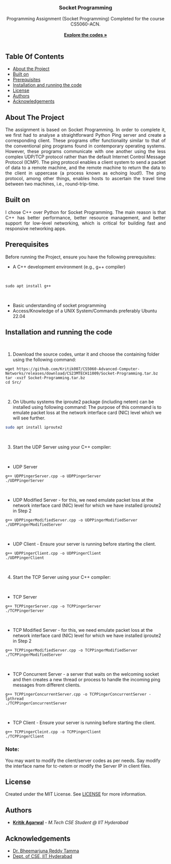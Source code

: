 <p align="center">
  <a href="https://github.com/Kritik007//CS5060-Advanced-Computer-Networks/tree/main/Socket%20Programming"></a>
  <h3 align="center">Socket Programming</h3>
  <p align="center">Programming Assignment (Socket Programming) Completed for the course CS5060-ACN.
    <br/>
    <br/>
    <a href="https://github.com/Kritik007//CS5060-Advanced-Computer-Networks/tree/main/Socket%20Programming"><strong>Explore the codes »</strong></a>
    <br/>
    <br/>
  </p>
</p>



## Table Of Contents

* [About the Project](#about-the-project)
* [Built on](#built-on)
* [Prerequisites](#prerequisites)
* [Installation and running the code](#installation-and-running-the-code)
* [License](#license)
* [Authors](#authors)
* [Acknowledgements](#acknowledgements)

## About The Project
<div align="justify">
  The assignment is based on Socket Programming. In order to complete it, we first had to analyse a straightforward Python Ping server and create a corresponding client. These programs offer functionality similar to that of the conventional ping programs found in contemporary operating systems. However, these programs communicate with one another using the less complex UDP/TCP protocol rather than the default Internet Control Message Protocol (ICMP). The ping protocol enables a client system to send a packet of data to a remote machine, and the remote machine to return the data to the client in uppercase (a process known as echoing loud!). The ping protocol, among other things, enables hosts to ascertain the travel time between two machines, i.e., round-trip-time.
</div>

## Built on
<div align="justify">
  I chose C++ over Python for Socket Programming. The main reason is that C++ has better performance, better resource management, and better support for low-level networking, which is critical for building fast and responsive networking apps.
</div>

## Prerequisites
Before running the Project, ensure you have the following prerequisites:

- A C++ development environment (e.g., g++ compiler)
<br/>

```shell
sudo apt install g++
```
<br/>

- Basic understanding of socket programming
- Access/Knowledge of a UNIX System/Commands preferably Ubuntu 22.04

## Installation and running the code
<br/>

1. Download the source codes, untar it and choose the containing folder using the following command:
```shell
wget https://github.com/Kritik007/CS5060-Advanced-Computer-Networks/releases/download/CS23MTECH11009/Socket-Programming.tar.bz
tar -xvzf Socket-Programming.tar.bz
cd Src/
```
<br/>

2. On Ubuntu systems the iproute2 package (including netem) can be installed using following command:
   The purpose of this command is to emulate packet loss at the network interface card (NIC) level which we will see further.

```sh
sudo apt install iproute2
```
<br/>


3. Start the UDP Server using your C++ compiler:

<br/>

  * UDP Server
```shell
g++ UDPPingerServer.cpp -o UDPPingerServer
./UDPPingerServer
```
<br/>

  * UDP Modified Server - for this, we need emulate packet loss at
the network interface card (NIC) level for which we have installed iproute2 in Step 2
```shell
g++ UDPPingerModifiedServer.cpp -o UDPPingerModifiedServer
./UDPPingerModifiedServer
```
<br/>

  * UDP Client - Ensure your server is running before starting the client.
```shell
g++ UDPPingerClient.cpp -o UDPPingerClient
./UDPPingerClient
```
<br/>

4. Start the TCP Server using your C++ compiler:

<br/>

  * TCP Server
```shell
g++ TCPPingerServer.cpp -o TCPPingerServer
./TCPPingerServer
```
<br/>

*  TCP Modified Server - for this, we need emulate packet loss at
the network interface card (NIC) level for which we have installed iproute2 in Step 2
```shell
g++ TCPPingerModifiedServer.cpp -o TCPPingerModifiedServer
./TCPPingerModifiedServer
```
<br/>

*  TCP Concurrent Server - a server that waits on the welcoming socket and then creates a new thread or process to handle the incoming ping messages from different clients.
```shell
g++ TCPPingerConcurrentServer.cpp -o TCPPingerConcurrentServer -lpthread
./TCPPingerConcurrentServer
```
<br/>

*  TCP Client - Ensure your server is running before starting the client.
```shell
g++ TCPPingerCleint.cpp -o TCPPingerClient
./TCPPingerClient
```

### Note: 
You may want to modify the client/server codes as per needs. Say modify the interface name for tc-netem or modify the Server IP in client files.

## License

Created under the MIT License. See [LICENSE](https://github.com/Kritik007//CS5060-Advanced-Computer-Networks/blob/main/LICENSE) for more information.

## Authors

* **[Kritik Agarwal](https://github.com/Kritik007/)** - *M.Tech CSE Student @ IIT Hyderabad*

## Acknowledgements

* [Dr. Bheemarjuna Reddy Tamma](https://people.iith.ac.in/tbr/)
* [Dept. of CSE, IIT Hyderabad](https://cse.iith.ac.in)
